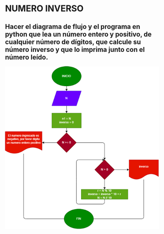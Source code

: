 # NUMERO INVERSO
## Hacer el diagrama de flujo y el programa en python que lea un número entero y positivo, de cualquier número de dígitos, que calcule su número inverso y que lo imprima junto con el número leído.

![Diagrama de flujo](diagrama.png "Diagrama de flujo") 
